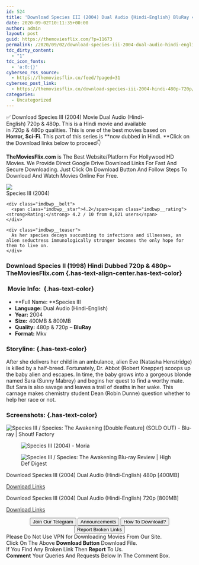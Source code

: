 ```yaml
---
id: 524
title: 'Download Species III (2004) Dual Audio {Hindi-English} BluRay 480p [400MB] || 720p [800MB]'
date: 2020-09-02T10:11:35+00:00
author: admin
layout: post
guid: https://themoviesflix.com/?p=11673
permalink: /2020/09/02/download-species-iii-2004-dual-audio-hindi-english-bluray-480p-400mb-720p-800mb/
tdc_dirty_content:
  - "1"
tdc_icon_fonts:
  - 'a:0:{}'
cyberseo_rss_source:
  - https://themoviesflix.co/feed/?paged=31
cyberseo_post_link:
  - https://themoviesflix.co/download-species-iii-2004-hindi-480p-720p/
categories:
  - Uncategorized
---
```

✅ Download Species III (2004)&nbsp;Movie&nbsp;Dual Audio (Hindi-English)&nbsp;720p&nbsp;&&nbsp;480p. This is a Hindi movie and available in&nbsp;720p&nbsp;&&nbsp;480p&nbsp;qualities. This is one of the best movies based on **Horror,&nbsp;Sci-Fi**. This part of this series is&nbsp;**now dubbed in&nbsp;Hindi.&nbsp;**Click on the Download links below to proceed👇

**TheMoviesFlix.com**&nbsp;is The Best Website/Platform For Hollywood HD Movies. We Provide Direct Google Drive Download Links For Fast And Secure Downloading. Just Click On Download Button And Follow Steps To Download And Watch Movies Online For Free.

<div class="imdbwp imdbwp--movie dark">
  <div class="imdbwp__thumb">
    <a class="imdbwp__link" target="_blank" title="Species III" href="https://www.imdb.com/title/tt0410650/" rel="nofollow noopener noreferrer"><img class="imdbwp__img" src="https://m.media-amazon.com/images/M/MV5BMTYzMzExODAzNl5BMl5BanBnXkFtZTcwMDI4MDM3NA@@._V1_SX300.jpg" /></a>
  </div>
  
  <div class="imdbwp__content">
    <div class="imdbwp__header">
      <span class="imdbwp__title">Species III</span> (2004)
    </div>
    
    <div class="imdbwp__belt">
      <span class="imdbwp__star">4.2</span><span class="imdbwp__rating"><strong>Rating:</strong> 4.2 / 10 from 8,821 users</span>
    </div>
    
    <div class="imdbwp__teaser">
      As her species decays succumbing to infections and illnesses, an alien seductress immunologically stronger becomes the only hope for them to live on.
    </div>
  </div>
</div>

### Download Species II (1998) Hindi Dubbed 720p & 480p~ TheMoviesFlix.com {.has-text-align-center.has-text-color}

### &nbsp;Movie Info:&nbsp; {.has-text-color}

  * **Full Name:&nbsp;**Species III
  * **Language:**&nbsp;Dual Audio (Hindi-English)
  * **Year:**&nbsp;2004
  * **Size:**&nbsp;400MB & 800MB
  * **Quality:**&nbsp;480p & 720p –&nbsp;**BluRay**
  * **Format:**&nbsp;Mkv

### Storyline: {.has-text-color}

After she delivers her child in an ambulance, alien Eve (Natasha Henstridge) is killed by a half-breed. Fortunately, Dr. Abbot (Robert Knepper) scoops up the baby alien and escapes. In time, the baby grows into a gorgeous blonde named Sara (Sunny Mabrey) and begins her quest to find a worthy mate. But Sara is also savage and leaves a trail of deaths in her wake. This carnage makes chemistry student Dean (Robin Dunne) question whether to help her race or not.

### Screenshots: {.has-text-color}<figure class="wp-block-image alignwide">

![Species III / Species: The Awakening [Double Feature] (SOLD OUT) - Blu-ray | Shout! Factory](https://view.vzaar.com/9810978/image) </figure> <figure class="wp-block-image">![Species III (2004) - Moria](https://www.moriareviews.com/rongulator/wp-content/uploads/Species-III-2004.jpg)</figure> <figure class="wp-block-image alignwide">![Species III / Species: The Awakening Blu-ray Review | High Def Digest](https://cdn2.highdefdigest.com/media/2016/02/25/660/High-Def-Digest-www.highdefdigest_.com-Blu-ray-Review-Species-III-Species-The-Awakening_10_.jpg)</figure> 

<p class="has-text-align-center has-text-color has-medium-font-size">
  Download Species III (2004) Dual Audio (Hindi-English) 480p [400MB]
</p>

<span class="mb-center maxbutton-3-center"><span class="maxbutton-3-container mb-container"><a class="maxbutton-3 maxbutton maxbutton-post-button" target="_blank" rel="nofollow noopener noreferrer" href="https://coinquint.com/a9098/"><span class="mb-text">Download Links</span></a></span></span>

<p class="has-text-align-center has-text-color has-medium-font-size">
  Download Species III (2004) Dual Audio (Hindi-English) 720p [800MB]
</p>

<span class="mb-center maxbutton-3-center"><span class="maxbutton-3-container mb-container"><a class="maxbutton-3 maxbutton maxbutton-post-button" target="_blank" rel="nofollow noopener noreferrer" href="https://coinquint.com/a9099/"><span class="mb-text">Download Links</span></a></span></span>

<center>
</center>

<center>
  <a href="https://t.me/themoviesflixcom" target="_blank" data-wpel-link="external" rel="nofollow external noopener noreferrer"><button class="button button5">Join Our Telegram</button></a> <a href="https://themoviesflix.co/download-species-iii-2004-hindi-480p-720p/#" target="_blank" data-wpel-link="external" rel="nofollow external noopener noreferrer"><button class="button button5">Announcements</button></a> <a href="https://themoviesflix.com/how-to-download/" target="_blank" data-wpel-link="external" rel="nofollow external noopener noreferrer"><button class="button button5">How To Download?</button></a> <a href="https://themoviesflix.co/download-species-iii-2004-hindi-480p-720p/#" target="_blank" data-wpel-link="external" rel="nofollow external noopener noreferrer"><button class="button button5">Report Broken Links</button></a>
</center>

<div class="alert alert-danger">
  Please Do Not Use VPN for Downloading Movies From Our Site.
</div>

<div class="alert alert-success">
  Click On The Above <strong>Download Button</strong> Download File.
</div>

<div class="alert alert-warning">
  If You Find Any Broken Link Then <strong>Report</strong> To Us.
</div>

<div class="alert alert-info">
  <strong>Comment</strong> Your Queries And Requests Below In The Comment Box.
</div>